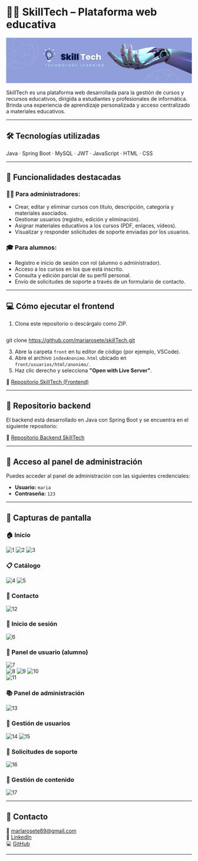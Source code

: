 # 👨‍🏫 SkillTech – Plataforma web educativa

![Banner SkillTech](https://github.com/mariarosete/skillTech/blob/main/front/banner.png?raw=true)

SkillTech es una plataforma web desarrollada para la gestión de cursos y recursos educativos, dirigida a estudiantes y profesionales de informática. 
Brinda una experiencia de aprendizaje personalizada y acceso centralizado a materiales educativos.

---

## 🛠 Tecnologías utilizadas

Java · Spring Boot · MySQL · JWT · JavaScript · HTML · CSS

---

## 🚀 Funcionalidades destacadas

### 👩‍💻 Para administradores:

- Crear, editar y eliminar cursos con título, descripción, categoría y materiales asociados.
- Gestionar usuarios (registro, edición y eliminación).
- Asignar materiales educativos a los cursos (PDF, enlaces, vídeos).
- Visualizar y responder solicitudes de soporte enviadas por los usuarios.

### 🎓 Para alumnos:

- Registro e inicio de sesión con rol (alumno o administrador).
- Acceso a los cursos en los que está inscrito.
- Consulta y edición parcial de su perfil personal.
- Envío de solicitudes de soporte a través de un formulario de contacto.

---

## 💻 Cómo ejecutar el frontend

1. Clona este repositorio o descárgalo como ZIP.
   ```bash
git clone https://github.com/mariarosete/skillTech.git

3. Abre la carpeta `front` en tu editor de código (por ejemplo, VSCode).
4. Abre el archivo `indexAnonimo.html` ubicado en `front/usuarios/html/anonimo/`.
5. Haz clic derecho y selecciona **"Open with Live Server"**.

🔗 [Repositorio SkillTech (Frontend)](https://github.com/mariarosete/skillTech/tree/main/front)

---

## 🧠 Repositorio backend

El backend está desarrollado en Java con Spring Boot y se encuentra en el siguiente repositorio:

🔗 [Repositorio Backend SkillTech](https://github.com/mariarosete/pdawBack)

---

## 🔐 Acceso al panel de administración

Puedes acceder al panel de administración con las siguientes credenciales:

- **Usuario:** `maria`  
- **Contraseña:** `123`

---

## 📸 Capturas de pantalla

### 🏠 Inicio  
![1](https://github.com/mariarosete/skillTech/blob/main/screenshots/1.png?raw=true)
![2](https://github.com/mariarosete/skillTech/blob/main/screenshots/2.png?raw=true)
![3](https://github.com/mariarosete/skillTech/blob/main/screenshots/3.png?raw=true)

### 📋 Catálogo  
![4](https://github.com/mariarosete/skillTech/blob/main/screenshots/4.png?raw=true)
![5](https://github.com/mariarosete/skillTech/blob/main/screenshots/5.png?raw=true)

### 📨 Contacto 
![12](https://github.com/mariarosete/skillTech/blob/main/screenshots/12.png?raw=true)

### 🔑 Inicio de sesión 
![6](https://github.com/mariarosete/skillTech/blob/main/screenshots/6.png?raw=true)  

### 👤 Panel de usuario (alumno)  
![7](https://github.com/mariarosete/skillTech/blob/main/screenshots/7.png?raw=true)  
![8](https://github.com/mariarosete/skillTech/blob/main/screenshots/8.png?raw=true)
![9](https://github.com/mariarosete/skillTech/blob/main/screenshots/9.png?raw=true) 
![10](https://github.com/mariarosete/skillTech/blob/main/screenshots/10.png?raw=true)  
![11](https://github.com/mariarosete/skillTech/blob/main/screenshots/11.png?raw=true) 

### 📚 Panel de administración   
![13](https://github.com/mariarosete/skillTech/blob/main/screenshots/13.png?raw=true)   

### 🔄 Gestión de usuarios 
![14](https://github.com/mariarosete/skillTech/blob/main/screenshots/14.png?raw=true) 
![15](https://github.com/mariarosete/skillTech/blob/main/screenshots/15.png?raw=true)  

### 📨 Solicitudes de soporte 
![16](https://github.com/mariarosete/skillTech/blob/main/screenshots/16.png?raw=true)

### 📂 Gestión de contenido  
![17](https://github.com/mariarosete/skillTech/blob/main/screenshots/17.png?raw=true)

---

## 📩 Contacto

📧 marlarosete89@gmail.com  
🔗 [LinkedIn](https://linkedin.com/in/mariarosetesuarez)  
💻 [GitHub](https://github.com/mariarosete)

---

